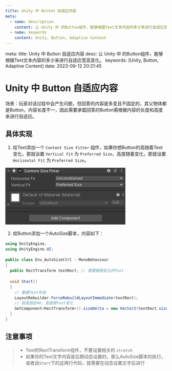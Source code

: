 ```yaml
---
title: Unity 中 Button 自适应内容
meta:
  - name: description
    content: 让 Unity 中 的Button组件，能够根据Text文本内容的多少来进行自适应宽高变化。
  - name: keywords
    content: Unity, Button, Adaptive Content
---
```


<route lang="yaml">
meta:
  title: Unity 中 Button 自适应内容
  desc: 让 Unity 中 的Button组件，能够根据Text文本内容的多少来进行自适应宽高变化。
  keywords: [Unity, Button, Adaptive Content]
  date: 2023-09-12 20:21:45
</route>

# Unity 中 Button 自适应内容

场景：玩家对话过程中会产生问题，但回答的内容是多变且不固定的，其父物体都是Button，内容长度不一，因此需要承载回答的Button需根据内容的长度和高度来进行自适应。

## 具体实现
1. 给Text添加一个 `Content Size Fitter` 组件，如果你想Button的高随着Text变化，那就设置 `Vertical Fit` 为 `Preferred Size`，高度随着变化，那就设置 `Horizontal Fit` 为 `Preferred Size`。

![Content Size Fitter](./poster.png)

2. 给Button添加一个AutoSize脚本，内容如下：

```cs
using UnityEngine;
using UnityEngine.UI;

public class Env_AutoSizeCtrl : MonoBehaviour
{
  public RectTransform textRect; // 需要跟随变化的Text

  void Start()
  {
    // 重建Text布局
    LayoutRebuilder.ForceRebuildLayoutImmediate(textRect);
    // 高度固定40，宽度随Text变化
    GetComponent<RectTransform>().sizeDelta = new Vector2(textRect.sizeDelta.x + 30, 40);
  }
}
```

## 注意事项
> - Text的RectTransform组件，不要设置相关的 `stretch`
> - 如果你的Text文字内容是后期动态设置的，那么AutoSize脚本的执行，或者说`Start`下的这两行代码，就需要在动态设置文字后进行

